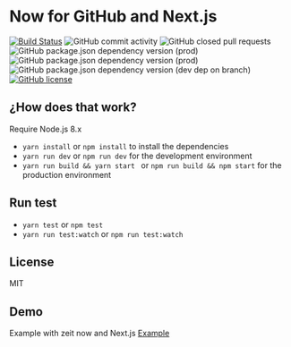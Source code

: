 # Now for GitHub and Next.js

[![Build Status](https://travis-ci.com/jandrey15/now.svg?branch=master)](https://travis-ci.com/jandrey15/now) ![GitHub commit activity](https://img.shields.io/github/commit-activity/w/jandrey15/now.svg) ![GitHub closed pull requests](https://img.shields.io/github/issues-pr-closed-raw/jandrey15/now.svg) ![GitHub package.json dependency version (prod)](https://img.shields.io/github/package-json/dependency-version/jandrey15/now/react.svg) ![GitHub package.json dependency version (prod)](https://img.shields.io/github/package-json/dependency-version/jandrey15/now/next.svg) ![GitHub package.json dependency version (dev dep on branch)](https://img.shields.io/github/package-json/dependency-version/jandrey15/now/dev/@babel/preset-react.svg) [![GitHub license](https://img.shields.io/badge/license-MIT-blue.svg)](https://github.com/jandreyserrano/deploy_to_digitalocean/blob/master/LICENSE)

## ¿How does that work?

Require Node.js 8.x

* `yarn install` or `npm install` to install the dependencies
* `yarn run dev` or `npm run dev` for the development environment
* `yarn run build && yarn start ` or `npm run build && npm start` for the production environment

## Run test

* `yarn test` or `npm test`
* `yarn run test:watch` or `npm run test:watch`

## License

MIT

## Demo

Example with zeit now and Next.js [Example](https://now.john-serrano-team.now.sh/)
